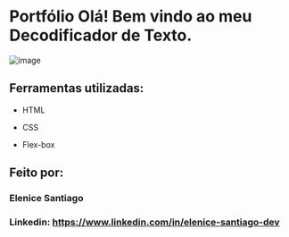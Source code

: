 # Portfólio Olá! Bem vindo ao meu Decodificador de Texto.

![image](https://decodificador-de-texto-ebon-six.vercel.app/images/boneco.png)

## Ferramentas utilizadas:

* HTML

* CSS

* Flex-box

## Feito por:

### Elenice Santiago

### Linkedin: https://www.linkedin.com/in/elenice-santiago-dev


```
